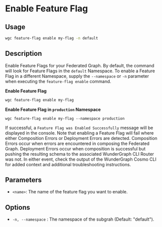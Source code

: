 # Enable Feature Flag

## Usage

```bash
wgc feature-flag enable my-flag -n default
```

## Description

Enable Feature Flags for your Federated Graph. By default, the command will look for Feature Flags in the `default` Namespace. To enable a Feature Flag in a different Namespace, supply the `--namespace` or `-n` parameter when executing the `feature-flag enable` command.

**Enable Feature Flag**&#x20;

```sh
wgc feature-flag enable my-flag
```

**Enable Feature Flag  in `production` Namespace**

```shell
wgc feature-flag enable my-flag --namespace production
```

If successful, a `Feature Flag was Enabled Successfully` message will be displayed in the console. Note that enabling a Feature Flag will fail where either Composition Errors or Deployment Errors are detected. Composition Errors occur when errors are encountered in composing the Federated Graph. Deployment Errors occur when composition is successful but pushing the resulting schema to the associated WunderGraph CLI Router was not. In either event, check the output of the WunderGraph Cosmo CLI for added context and additional troubleshooting instructions.

## Parameters

* `<name>`: The name of the feature flag you want to enable.

## Options

* `-n, --namespace` : The namespace of the subgrah (Default: "default").
